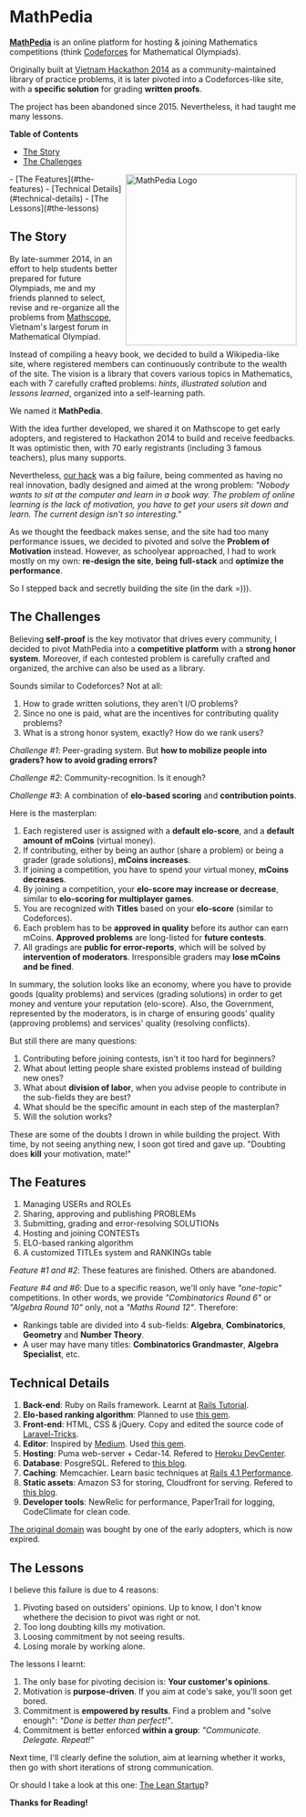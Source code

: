 MathPedia
=========

**[MathPedia][1]** is an online platform for hosting & joining Mathematics competitions (think [Codeforces][2] for Mathematical Olympiads).

Originally built at [Vietnam Hackathon 2014][3] as a community-maintained library of practice problems, it is later pivoted into a Codeforces-like site, with a **specific solution** for grading **written proofs**.

The project has been abandoned since 2015. Nevertheless, it had taught me many lessons.

**Table of Contents**

- [The Story](#the-story)
- [The Challenges](#the-challenges)
<img src="http://d13iam57dikkc8.cloudfront.net/assets/logo-8dd182218aa08462ba3fb42dbb1d291a.png" alt="MathPedia Logo" width="300" align="right" />
- [The Features](#the-features)
- [Technical Details](#technical-details)
- [The Lessons](#the-lessons)


## The Story

By late-summer 2014, in an effort to help students better prepared for future Olympiads, me and my friends planned to select, revise and re-organize all the problems from [Mathscope][4], Vietnam's largest forum in Mathematical Olympiad.

Instead of compiling a heavy book, we decided to build a Wikipedia-like site, where registered members can continuously contribute to the wealth of the site. The vision is a library that covers various topics in Mathematics, each with 7 carefully crafted problems: _hints_, _illustrated solution_ and _lessons learned_, organized into a self-learning path. 

We named it **MathPedia**.

With the idea further developed, we shared it on Mathscope to get early adopters, and registered to Hackathon 2014 to build and receive feedbacks. It was optimistic then, with 70 early registrants (including 3 famous teachers), plus many supports.

Nevertheless, [our hack][5] was a big failure, being commented as having no real innovation, badly designed and aimed at the wrong problem: _"Nobody wants to sit at the computer and learn in a book way. The problem of online learning is the lack of motivation, you have to get your users sit down and learn. The current design isn't so interesting."_

As we thought the feedback makes sense, and the site had too many performance issues, we decided to pivoted and solve the **Problem of Motivation** instead. However, as schoolyear approached, I had to work mostly on my own: **re-design the site**, **being full-stack** and **optimize the performance**.

So I stepped back and secretly building the site (in the dark =))).

## The Challenges

Believing **self-proof** is the key motivator that drives every community, I decided to pivot MathPedia into a **competitive platform** with a **strong honor system**. Moreover, if each contested problem is carefully crafted and organized, the archive can also be used as a library. 

Sounds similar to Codeforces? Not at all:

1. How to grade written solutions, they aren't I/O problems?
2. Since no one is paid, what are the incentives for contributing quality problems?
3. What is a strong honor system, exactly? How do we rank users?

_Challenge #1_: Peer-grading system. But **how to mobilize people into graders? how to avoid grading errors?**

_Challenge #2_: Community-recognition. Is it enough?

_Challenge #3_: A combination of **elo-based scoring** and **contribution points**.

Here is the masterplan:

1. Each registered user is assigned with a **default elo-score**, and a **default amount of mCoins** (virtual money).
2. If contributing, either by being an author (share a problem) or being a grader (grade solutions), **mCoins increases**.
3. If joining a competition, you have to spend your virtual money, **mCoins decreases**.
4. By joining a competition, your **elo-score may increase or decrease**, similar to **elo-scoring for multiplayer games**.
5. You are recognized with **Titles** based on your **elo-score** (similar to Codeforces).
6. Each problem has to be **approved in quality** before its author can earn mCoins. **Approved problems** are long-listed for **future contests**.
7. All gradings are **public for error-reports**, which will be solved by **intervention of moderators**. Irresponsible graders may **lose mCoins and be fined**.

In summary, the solution looks like an economy, where you have to provide goods (quality problems) and services (grading solutions) in order to get money and venture your reputation (elo-score). Also, the Government, represented by the moderators, is in charge of ensuring goods' quality (approving problems) and services' quality (resolving conflicts).

But still there are many questions:

1. Contributing before joining contests, isn't it too hard for beginners?
2. What about letting people share existed problems instead of building new ones?
3. What about **division of labor**, when you advise people to contribute in the sub-fields they are best?
4. What should be the specific amount in each step of the masterplan?
5. Will the solution works?

These are some of the doubts I drown in while building the project. With time, by not seeing anything new, I soon got tired and gave up. "Doubting does **kill** your motivation, mate!"


## The Features

1. Managing USERs and ROLEs
2. Sharing, approving and publishing PROBLEMs
3. Submitting, grading and error-resolving SOLUTIONs
4. Hosting and joining CONTESTs
5. ELO-based ranking algorithm
6. A customized TITLEs system and RANKINGs table

_Feature #1 and #2_: These features are finished. Others are abandoned.

_Feature #4 and #6_: Due to a specific reason, we'll only have _"one-topic"_ competitions. In other words, we provide _"Combinatorics Round 6"_ or _"Algebra Round 10"_ only, not a _"Maths Round 12"_. Therefore:

- Rankings table are divided into 4 sub-fields: **Algebra**, **Combinatorics**, **Geometry** and **Number Theory**.
- A user may have many titles: **Combinatorics Grandmaster**, **Algebra Specialist**, etc.


## Technical Details

1. **Back-end**: Ruby on Rails framework. Learnt at [Rails Tutorial][6].
2. **Elo-based ranking algorithm**: Planned to use [this gem][7].
3. **Front-end**: HTML, CSS & jQuery. Copy and edited the source code of [Laravel-Tricks][8].
4. **Editor**: Inspired by [Medium][9]. Used [this gem][10].
5. **Hosting**: Puma web-server + Cedar-14. Refered to [Heroku DevCenter][11].
6. **Database**: PosgreSQL. Refered to [this blog][12].
7. **Caching**: Memcachier. Learn basic techniques at [Rails 4.1 Performance][13].
8. **Static assets**: Amazon S3 for storing, Cloudfront for serving. Refered to [this blog][14].
9. **Developer tools**: NewRelic for performance, PaperTrail for logging, CodeClimate for clean code.

[The original domain](http://www.mathpedia.vn/) was bought by one of the early adopters, which is now expired.

## The Lessons

I believe this failure is due to 4 reasons: 

1. Pivoting based on outsiders' opinions. Up to know, I don't know whethere the decision to pivot was right or not.
2. Too long doubting kills my motivation.
3. Loosing commitment by not seeing results.
4. Losing morale by working alone.

The lessons I learnt:

1. The only base for pivoting decision is: **Your customer's opinions**.
2. Motivation is **purpose-driven**. If you aim at code's sake, you'll soon get bored.
3. Commitment is **empowered by results**. Find a problem and "solve enough": _"Done is better than perfect!"_.
4. Commitment is better enforced **within a group**: _"Communicate. Delegate. Repeat!"_

Next time, I'll clearly define the solution, aim at learning whether it works, then go with short iterations of strong communication.

Or should I take a look at this one: [The Lean Startup][15]?

**Thanks for Reading!**

[1]: http://mathpedia.herokuapp.com/
[2]: http://codeforces.com/
[3]: http://hackathonvietnam2014hcmc.devpost.com/
[4]: http://mathscope.org/
[5]: http://hackathonvietnam2014hcmc.devpost.com/submissions/25683-mathpedia
[6]: http://rails-4-0.railstutorial.org/book
[7]: https://github.com/mxhold/elo_rating
[8]: http://laravel-tricks.com/
[9]: https://medium.com/
[10]: https://github.com/yabwe/medium-editor
[11]: https://devcenter.heroku.com/
[12]: http://linuxrails.blogspot.com.au/2012/06/postgresql-setup-for-rails-development.html
[13]: https://www.pluralsight.com/courses/rails-4-1-performance-fundamentals
[14]: http://www.ubazu.com/2014/02/25/configure-ruby-rails-paperclip-amazon-s3-cloudfront-images-files/
[15]: https://www.amazon.com/Lean-Startup-Entrepreneurs-Continuous-Innovation-ebook/dp/B004J4XGN6/
